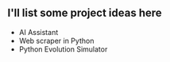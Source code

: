 ## I'll list some project ideas here
- AI Assistant
- Web scraper in Python
- Python Evolution Simulator
